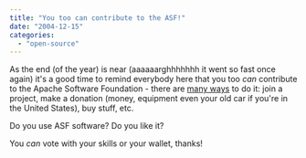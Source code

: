 ```yaml
---
title: "You too can contribute to the ASF!"
date: "2004-12-15"
categories: 
  - "open-source"
---
```


As the end (of the year) is near (aaaaaarghhhhhhh it went so fast once again) it's a good time to remind everybody here that you too _can_ contribute to the Apache Software Foundation - there are [many ways](http://www.apache.org/foundation/contributing.html) to do it: join a project, make a donation (money, equipment even your old car if you're in the United States), buy stuff, etc.

Do you use ASF software? Do you like it?

You _can_ vote with your skills or your wallet, thanks!

